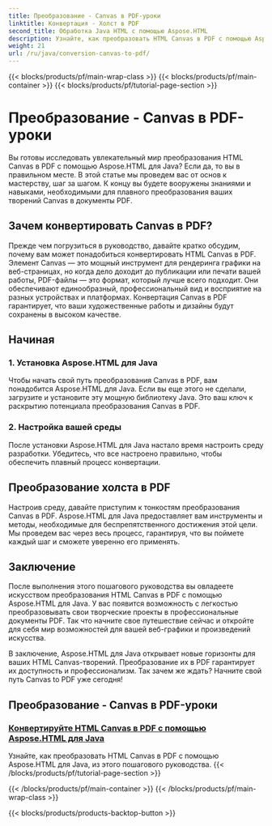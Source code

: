 ```yaml
---
title: Преобразование - Canvas в PDF-уроки
linktitle: Конвертация - Холст в PDF
second_title: Обработка Java HTML с помощью Aspose.HTML
description: Узнайте, как преобразовать HTML Canvas в PDF с помощью Aspose.HTML для Java в этом подробном руководстве. Освойте искусство цифровой трансформации!
weight: 21
url: /ru/java/conversion-canvas-to-pdf/
---
```


{{< blocks/products/pf/main-wrap-class >}}
{{< blocks/products/pf/main-container >}}
{{< blocks/products/pf/tutorial-page-section >}}

# Преобразование - Canvas в PDF-уроки


Вы готовы исследовать увлекательный мир преобразования HTML Canvas в PDF с помощью Aspose.HTML для Java? Если да, то вы в правильном месте. В этой статье мы проведем вас от основ к мастерству, шаг за шагом. К концу вы будете вооружены знаниями и навыками, необходимыми для плавного преобразования ваших творений Canvas в документы PDF.

## Зачем конвертировать Canvas в PDF?

Прежде чем погрузиться в руководство, давайте кратко обсудим, почему вам может понадобиться конвертировать HTML Canvas в PDF. Элемент Canvas — это мощный инструмент для рендеринга графики на веб-страницах, но когда дело доходит до публикации или печати вашей работы, PDF-файлы — это формат, который лучше всего подходит. Они обеспечивают единообразный, профессиональный вид и восприятие на разных устройствах и платформах. Конвертация Canvas в PDF гарантирует, что ваши художественные работы и дизайны будут сохранены в высоком качестве.

## Начиная

### 1. Установка Aspose.HTML для Java

Чтобы начать свой путь преобразования Canvas в PDF, вам понадобится Aspose.HTML для Java. Если вы еще этого не сделали, загрузите и установите эту мощную библиотеку Java. Это ваш ключ к раскрытию потенциала преобразования Canvas в PDF.

### 2. Настройка вашей среды

После установки Aspose.HTML для Java настало время настроить среду разработки. Убедитесь, что все настроено правильно, чтобы обеспечить плавный процесс конвертации.

## Преобразование холста в PDF

Настроив среду, давайте приступим к тонкостям преобразования Canvas в PDF. Aspose.HTML для Java предоставляет вам инструменты и методы, необходимые для беспрепятственного достижения этой цели. Мы проведем вас через весь процесс, гарантируя, что вы поймете каждый шаг и сможете уверенно его применять.

## Заключение

После выполнения этого пошагового руководства вы овладеете искусством преобразования HTML Canvas в PDF с помощью Aspose.HTML для Java. У вас появится возможность с легкостью преобразовывать свои творческие проекты в профессиональные документы PDF. Так что начните свое путешествие сейчас и откройте для себя мир возможностей для вашей веб-графики и произведений искусства.

В заключение, Aspose.HTML для Java открывает новые горизонты для ваших HTML Canvas-творений. Преобразование их в PDF гарантирует их доступность и профессионализм. Так зачем же ждать? Начните свой путь Canvas to PDF уже сегодня!
## Преобразование - Canvas в PDF-уроки
### [Конвертируйте HTML Canvas в PDF с помощью Aspose.HTML для Java](./canvas-to-pdf/)
Узнайте, как преобразовать HTML Canvas в PDF с помощью Aspose.HTML для Java, из этого пошагового руководства.
{{< /blocks/products/pf/tutorial-page-section >}}

{{< /blocks/products/pf/main-container >}}
{{< /blocks/products/pf/main-wrap-class >}}

{{< blocks/products/products-backtop-button >}}
